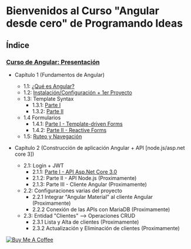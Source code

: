 # Bienvenidos al Curso "Angular desde cero" de Programando Ideas

## Índice
  ### [Curso de Angular: Presentación](https://youtu.be/HTrsaCN3-uk)
  
* Capítulo 1 (Fundamentos de Angular)
  * 1.1: [¿Qué es Angular?](https://youtu.be/WT-fi0rrh4o)
  * 1.2: [Instalación/Configuración + 1er Proyecto](https://youtu.be/gYA9xmnf0oY)
  * 1.3: Template Syntax
    * 1.3.1: [Parte I](https://youtu.be/nVg_qh64kCA)
    * 1.3.2: [Parte II](https://youtu.be/S61lUEC55Io)
  * 1.4 Formularios
    * 1.4.1: [Parte I - Template-driven Forms](https://youtu.be/IsmxfBL2Mh0)
    * 1.4.2: [Parte II - Reactive Forms](https://youtu.be/BOaaOSa9KF8)
  * 1.5: [Ruteo y Navegación](https://youtu.be/JbtvuQDKvOU)
  
* Capítulo 2 (Construcción de aplicación Angular + API [node.js/asp.net core 3])
  * 2.1: Login + JWT
    * 2.1.1: [Parte I - API Asp.Net Core 3.0](https://youtu.be/qyFQO8n-OGk)
    * 2.1.2: Parte II - API Node.js (Proximamente)
    * 2.1.3: Parte III - Cliente Angular (Proximamente)
  * 2.2: Configuraciones varias del proyecto
    * 2.2.1 Integrar "Angular Material" al cliente Angular (Proximamente)
    * 2.2.2 Conexión de las APIs con MariaDB (Proximamente)
  * 2.3: Entidad "Clientes" --> Operaciones CRUD
    * 2.3.1 Lista y Alta de clientes (Proximamente)
    * 2.3.2 Actualización y Eliminación de clientes (Proximamente)

 
 
 <a href="https://www.buymeacoffee.com/CFVh8qe" target="_blank"><img src="https://bmc-cdn.nyc3.digitaloceanspaces.com/BMC-button-images/custom_images/orange_img.png" alt="Buy Me A Coffee" style="height: auto !important;width: auto !important;" ></a>
